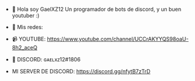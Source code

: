 - 👋 Hola soy GaelXZ12
    Un programador de bots de discord,
    y un buen youtuber :)

- 👀 Mis redes:
- 📹 YOUTUBE: https://www.youtube.com/channel/UCCrAKYYQS98oaU-8h2_aceQ
- 👾 DISCORD: ɢᴀᴇʟxᴢ12#1806
-  MI SERVER DE DISCORD: https://discord.gg/nfytB7zTrD


